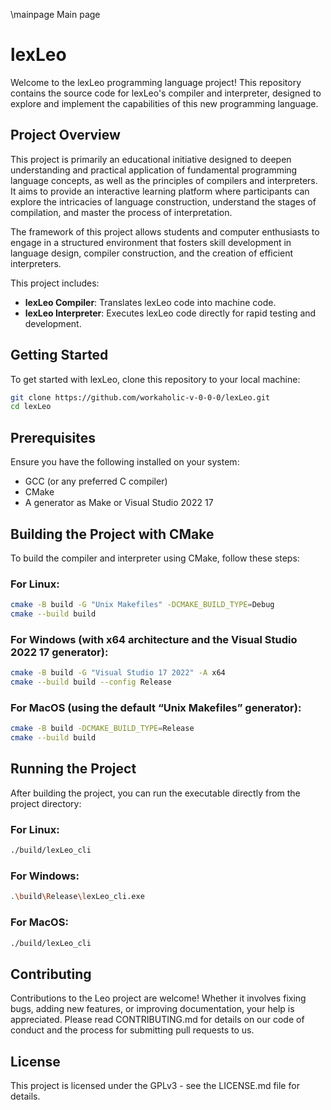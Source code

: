 \mainpage Main page

# lexLeo

Welcome to the lexLeo programming language project! This repository contains the source code for lexLeo's compiler and interpreter, designed to explore and implement the capabilities of this new programming language.

## Project Overview

This project is primarily an educational initiative designed to deepen understanding and practical application of fundamental programming language concepts, as well as the principles of compilers and interpreters. It aims to provide an interactive learning platform where participants can explore the intricacies of language construction, understand the stages of compilation, and master the process of interpretation.

The framework of this project allows students and computer enthusiasts to engage in a structured environment that fosters skill development in language design, compiler construction, and the creation of efficient interpreters.

This project includes:

- **lexLeo Compiler**: Translates lexLeo code into machine code.
- **lexLeo Interpreter**: Executes lexLeo code directly for rapid testing and development.

## Getting Started

To get started with lexLeo, clone this repository to your local machine:

```bash
git clone https://github.com/workaholic-v-0-0-0/lexLeo.git
cd lexLeo
```

## Prerequisites

Ensure you have the following installed on your system:

- GCC (or any preferred C compiler)
- CMake
- A generator as Make or Visual Studio 2022 17

## Building the Project with CMake

To build the compiler and interpreter using CMake, follow these steps:

### For Linux:
   ```bash
   cmake -B build -G "Unix Makefiles" -DCMAKE_BUILD_TYPE=Debug
   cmake --build build
   ```
### For Windows (with x64 architecture and the Visual Studio 2022 17 generator):
   ```bash
   cmake -B build -G "Visual Studio 17 2022" -A x64
   cmake --build build --config Release
   ```
### For MacOS (using the default “Unix Makefiles” generator):
   ```bash
   cmake -B build -DCMAKE_BUILD_TYPE=Release
   cmake --build build
   ```

## Running the Project

After building the project, you can run the executable directly from the project
directory:

### For Linux:
   ```bash
   ./build/lexLeo_cli
   ```
### For Windows:
   ```bash
   .\build\Release\lexLeo_cli.exe
   ```
### For MacOS:
   ```bash
   ./build/lexLeo_cli
   ```

## Contributing

Contributions to the Leo project are welcome! Whether it involves 
fixing bugs, adding new features, or improving documentation, your 
help is appreciated. Please read CONTRIBUTING.md for details on our 
code of conduct and the process for submitting pull requests to us.

## License

This project is licensed under the GPLv3 - see the LICENSE.md file for details.